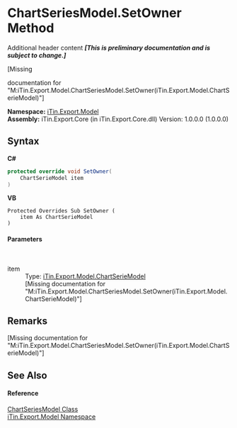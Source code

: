 # ChartSeriesModel.SetOwner Method 
Additional header content _**\[This is preliminary documentation and is subject to change.\]**_

\[Missing <summary> documentation for "M:iTin.Export.Model.ChartSeriesModel.SetOwner(iTin.Export.Model.ChartSerieModel)"\]

**Namespace:**&nbsp;<a href="ef57ffcc-e95e-b212-5a46-9aa6f5a3511f">iTin.Export.Model</a><br />**Assembly:**&nbsp;iTin.Export.Core (in iTin.Export.Core.dll) Version: 1.0.0.0 (1.0.0.0)

## Syntax

**C#**<br />
``` C#
protected override void SetOwner(
	ChartSerieModel item
)
```

**VB**<br />
``` VB
Protected Overrides Sub SetOwner ( 
	item As ChartSerieModel
)
```


#### Parameters
&nbsp;<dl><dt>item</dt><dd>Type: <a href="2d59a018-86fd-e2a2-ce65-d001fb8d7888">iTin.Export.Model.ChartSerieModel</a><br />\[Missing <param name="item"/> documentation for "M:iTin.Export.Model.ChartSeriesModel.SetOwner(iTin.Export.Model.ChartSerieModel)"\]</dd></dl>

## Remarks
\[Missing <remarks> documentation for "M:iTin.Export.Model.ChartSeriesModel.SetOwner(iTin.Export.Model.ChartSerieModel)"\]

## See Also


#### Reference
<a href="126b6bb2-e0b0-85c9-a613-b58ef9d2a6c5">ChartSeriesModel Class</a><br /><a href="ef57ffcc-e95e-b212-5a46-9aa6f5a3511f">iTin.Export.Model Namespace</a><br />
